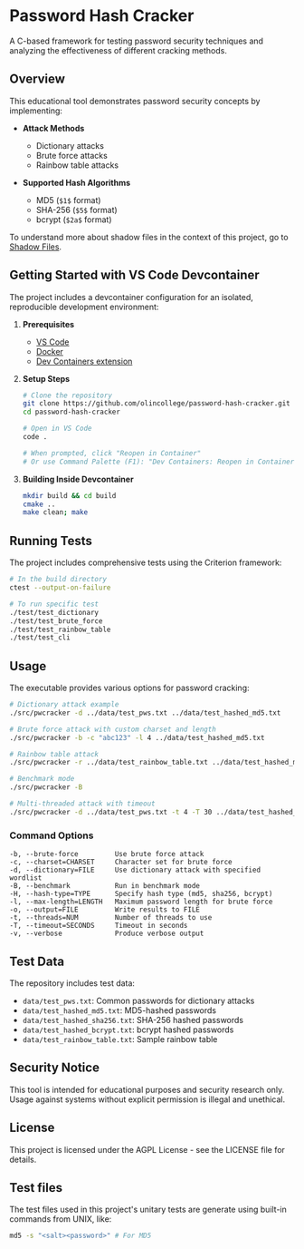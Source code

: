 # Password Hash Cracker

A C-based framework for testing password security techniques and analyzing the effectiveness of different cracking methods.

## Overview

This educational tool demonstrates password security concepts by implementing:

- **Attack Methods**
  - Dictionary attacks
  - Brute force attacks  
  - Rainbow table attacks

- **Supported Hash Algorithms**
  - MD5 (`$1$` format)
  - SHA-256 (`$5$` format)
  - bcrypt (`$2a$` format)

To understand more about shadow files in the context of this project, go to [Shadow Files](./docs/shadow-files.md).

## Getting Started with VS Code Devcontainer

The project includes a devcontainer configuration for an isolated, reproducible development environment:

1. **Prerequisites**
   - [VS Code](https://code.visualstudio.com/)
   - [Docker](https://www.docker.com/)
   - [Dev Containers extension](https://marketplace.visualstudio.com/items?itemName=ms-vscode-remote.remote-containers)

2. **Setup Steps**
   ```bash
   # Clone the repository
   git clone https://github.com/olincollege/password-hash-cracker.git
   cd password-hash-cracker
   
   # Open in VS Code
   code .
   
   # When prompted, click "Reopen in Container"
   # Or use Command Palette (F1): "Dev Containers: Reopen in Container"
   ```

3. **Building Inside Devcontainer**
   ```bash
   mkdir build && cd build
   cmake ..
   make clean; make
   ```

## Running Tests

The project includes comprehensive tests using the Criterion framework:

```bash
# In the build directory
ctest --output-on-failure

# To run specific test
./test/test_dictionary
./test/test_brute_force  
./test/test_rainbow_table
./test/test_cli
```

## Usage

The executable provides various options for password cracking:

```bash
# Dictionary attack example
./src/pwcracker -d ../data/test_pws.txt ../data/test_hashed_md5.txt

# Brute force attack with custom charset and length
./src/pwcracker -b -c "abc123" -l 4 ../data/test_hashed_md5.txt

# Rainbow table attack
./src/pwcracker -r ../data/test_rainbow_table.txt ../data/test_hashed_md5.txt

# Benchmark mode
./src/pwcracker -B

# Multi-threaded attack with timeout
./src/pwcracker -d ../data/test_pws.txt -t 4 -T 30 ../data/test_hashed_sha256.txt
```

### Command Options

```
-b, --brute-force         Use brute force attack
-c, --charset=CHARSET     Character set for brute force
-d, --dictionary=FILE     Use dictionary attack with specified wordlist
-B, --benchmark           Run in benchmark mode
-H, --hash-type=TYPE      Specify hash type (md5, sha256, bcrypt)
-l, --max-length=LENGTH   Maximum password length for brute force
-o, --output=FILE         Write results to FILE
-t, --threads=NUM         Number of threads to use
-T, --timeout=SECONDS     Timeout in seconds
-v, --verbose             Produce verbose output
```

## Test Data

The repository includes test data:
- `data/test_pws.txt`: Common passwords for dictionary attacks
- `data/test_hashed_md5.txt`: MD5-hashed passwords
- `data/test_hashed_sha256.txt`: SHA-256 hashed passwords
- `data/test_hashed_bcrypt.txt`: bcrypt hashed passwords
- `data/test_rainbow_table.txt`: Sample rainbow table

## Security Notice

This tool is intended for educational purposes and security research only. Usage against systems without explicit permission is illegal and unethical.

## License

This project is licensed under the AGPL License - see the LICENSE file for details.

## Test files

The test files used in this project's unitary tests are generate using built-in commands from UNIX, like:

```sh
md5 -s "<salt><password>" # For MD5
```
